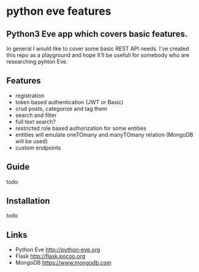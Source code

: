 # python eve features

## Python3 Eve app which covers basic features.
In general I would like to cover some basic REST API needs.
I've created this repo as a playground and hope it'll be usefull for somebody who are researching pyhton Eve.

## Features
- registration
- token based authentication (JWT or Basic)
- crud posts, categorize and tag them
- search and filter
- full text search?
- restricted role based authorization for some entities
- entities will emulate oneTOmany and manyTOmany relation (MongoDB will be used)
- custom endpoints

## Guide
todo

## Installation
todo

## Links
- Python Eve http://python-eve.org
- Flask http://flask.pocoo.org
- MongoDB https://www.mongodb.com

